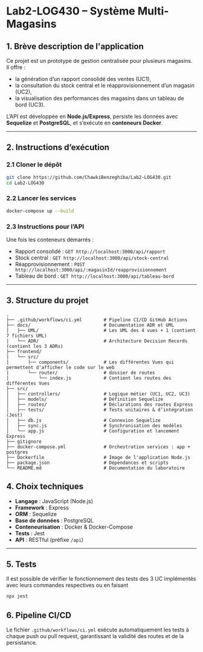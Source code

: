 # Lab2-LOG430 – Système Multi-Magasins

## 1. Brève description de l'application

Ce projet est un prototype de gestion centralisée pour plusieurs magasins.  
Il offre :  
- la génération d’un rapport consolidé des ventes (UC1),  
- la consultation du stock central et le réapprovisionnement d’un magasin (UC2),  
- la visualisation des performances des magasins dans un tableau de bord (UC3).  

L’API est développée en **Node.js/Express**, persiste les données avec **Sequelize** et **PostgreSQL**, et s’exécute en **conteneurs Docker**.

---

## 2. Instructions d’exécution

### 2.1 Cloner le dépôt
```bash
git clone https://github.com/ChawkiBenzeghiba/Lab2-LOG430.git
cd Lab2-LOG430
```

### 2.2 Lancer les services  
```bash
docker-compose up --build
```

### 2.3 Instructions pour l’API  
Une fois les conteneurs démarrés :  
- Rapport consolidé : `GET http://localhost:3000/api/rapport`  
- Stock central : `GET http://localhost:3000/api/stock-central`  
- Réapprovisionnement : `POST http://localhost:3000/api/:magasinId/reapprovisionnement`    
- Tableau de bord : `GET http://localhost:3000/api/tableau-bord`

---

## 3. Structure du projet
```plaintext
.
├── .github/workflows/ci.yml        # Pipeline CI/CD GitHub Actions
├── docs/                           # Documentation ADR et UML
|   ├── UML/                        # Les UML des 4 vues + 1 (contient 7 fichiers UML)
|   └── ADR/                        # Architecture Decision Records (contient les 3 ADRs)
├── frontend/
|   └── src/                        
|       ├── components/             # Les différentes Vues qui permettent d'afficher le code sur le web
|       └── router/                 # dossier de routes
|           └── index.js            # Contient les routes des différentes Vues
├── src/
│   ├── controllers/                # Logique métier (UC1, UC2, UC3)
│   ├── models/                     # Définition Sequelize
│   ├── routes/                     # Déclarations des routes Express
│   ├── tests/                      # Tests unitaires & d’intégration (Jest)
│   ├── db.js                       # Connexion Sequelize
│   ├── sync.js                     # Synchronisation des modèles
│   └── app.js                      # Configuration et lancement Express
├── gitignore                                           
├── docker-compose.yml              # Orchestration services : app + postgres
├── Dockerfile                      # Image de l'application Node.js
├── package.json                    # Dépendances et scripts
└── README.md                       # Documentation du laboratoire
```

## 4. Choix techniques

- **Langage** : JavaScript (Node.js)  
- **Framework** : Express  
- **ORM** : Sequelize  
- **Base de données** : PostgreSQL  
- **Conteneurisation** : Docker & Docker-Compose  
- **Tests** : Jest  
- **API** : RESTful (préfixe `/api`)  

---

## 5. Tests

Il est possible de vérifier le fonctionnement des tests des 3 UC implémentés avec leurs commandes respectives ou en faisant
```bash
npx jest
```

## 6. Pipeline CI/CD

Le fichier `.github/workflows/ci.yml` exécute automatiquement les tests à chaque push ou pull request, garantissant la validité des routes et de la persistance.